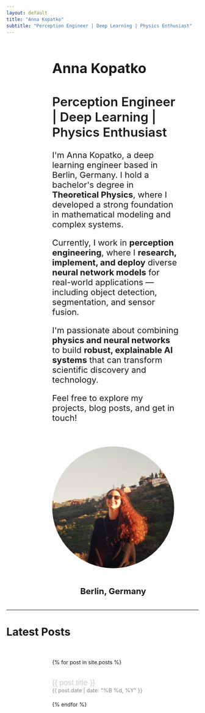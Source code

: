 ```yaml
---
layout: default
title: "Anna Kopatko"
subtitle: "Perception Engineer | Deep Learning | Physics Enthusiast"
---
```

<!-- Import Manrope font -->
<head>
<link href="https://fonts.googleapis.com/css2?family=Manrope:wght@300;400;600;700&display=swap" rel="stylesheet">
<link rel="stylesheet" href="/assets/css/style.css">

</head>

<!-- Profile Section -->
<div style="margin-left: 120px; margin-right: 50px; font-size: 22px;">

<div style="display: flex; flex-wrap: wrap; align-items: center; justify-content: space-between; gap: 40px;">

<!-- Left Side: Text -->
<div style="flex: 1; min-width: 300px;">

<h1 style="font-weight:700; font-size: 36px;">Anna Kopatko</h1>
<h2 style="font-weight:600;">Perception Engineer | Deep Learning | Physics Enthusiast</h2>

<p>I'm Anna Kopatko, a deep learning engineer based in Berlin, Germany.  
I hold a bachelor's degree in <b>Theoretical Physics</b>, where I developed a strong foundation in mathematical modeling and complex systems.</p>

<p>Currently, I work in <b>perception engineering</b>, where I <b>research, implement, and deploy</b> diverse <b>neural network models</b> for real-world applications — including object detection, segmentation, and sensor fusion.</p>

<p>I'm passionate about combining <b>physics and neural networks</b> to build <b>robust, explainable AI systems</b> that can transform scientific discovery and technology.</p>

<p>Feel free to explore my projects, blog posts, and get in touch!</p>

</div>

<!-- Right Side: Photo -->
<div style="flex: 0 0 320px; text-align: center;">

<img src="/assets/anna.jpg" alt="Anna Kopatko" style="width: 320px; height: 320px; object-fit: cover; border-radius: 100%; margin-bottom: 20px;">

<p><b>Berlin, Germany</b></p>

</div>

</div>

</div>

---

# Latest Posts

<!-- Posts Section -->
<div style="display: flex; flex-direction: column; gap: 20px; margin-top: 40px; margin-left: 120px; margin-right: 50px;">

{% for post in site.posts %}
  <div>
    <a href="{{ post.url }}" style="font-family: 'Manrope', sans-serif; font-size: 20px; color: #cccccc; text-decoration: none;">
      {{ post.title }}
    </a>
    <div style="font-size: 14px; color: #888888;">{{ post.date | date: "%B %d, %Y" }}</div>
  </div>
{% endfor %}

</div>
